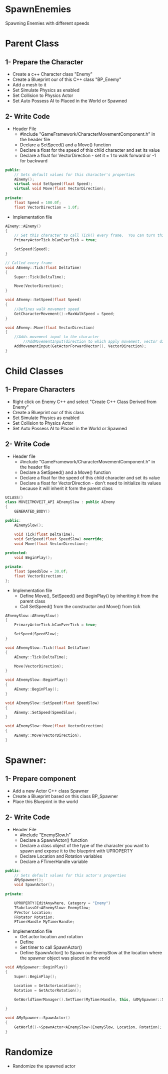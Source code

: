 # SpawnEnemies
Spawning Enemies with different speeds

# Parent Class

## 1- Prepare the Character
- Create a c++ Character class "Enemy"
- Create a Blueprint our of this C++ class "BP_Enemy"
- Add a mesh to it
- Set Simulate Physics as enabled
- Set Collision to Physics Actor
- Set Auto Possess AI to Placed in the World or Spawned

## 2- Write Code
- Header File
  - #include "GameFramework/CharacterMovementComponent.h" in the header file
  - Declare a SetSpeed() and a Move() function
  - Declare a float for the speed of this child character and set its value
  - Declare a float for VectorDirection - set it = 1 to walk forward or -1 for backward

```cpp
public:
	// Sets default values for this character's properties
	AEnemy();
	virtual void SetSpeed(float Speed);
	virtual void Move(float VectorDirection);
	
private:
	float Speed = 100.0f;
	float VectorDirection = 1.0f;
```
- Implementation file
```cpp
AEnemy::AEnemy()
{
 	// Set this character to call Tick() every frame.  You can turn this off to improve performance if you don't need it.
	PrimaryActorTick.bCanEverTick = true;

	SetSpeed(Speed);
}

// Called every frame
void AEnemy::Tick(float DeltaTime)
{
	Super::Tick(DeltaTime);

	Move(VectorDirection);
}

void AEnemy::SetSpeed(float Speed)
{
	//Defines walk movement speed
	GetCharacterMovement()->MaxWalkSpeed = Speed;
}

void AEnemy::Move(float VectorDirection)
{
	//Adds movement input to the character 
		//AddMovementInput(direction to which apply movement, vector direction in float - if -1 goes back, if +1 goes forward)
	AddMovementInput(GetActorForwardVector(), VectorDirection);
}
```

# Child Classes

## 1- Prepare Characters
- Right click on Enemy C++ and select "Create C++ Class Derived from Enemy"
- Create a Blueprint our of this class
- Set Simulate Physics as enabled
- Set Collision to Physics Actor
- Set Auto Possess AI to Placed in the World or Spawned

## 2- Write Code

- Header file
  - #include "GameFramework/CharacterMovementComponent.h" in the header file
  - Declare a SetSpeed() and a Move() function
  - Declare a float for the speed of this child character and set its value
  - Declare a float for VectorDirection - don't need to initialize its values because it will inherit it form the parent class

```cpp
UCLASS()
class MOVEITMOVEIT_API AEnemySlow : public AEnemy
{
	GENERATED_BODY()

public:
	AEnemySlow();

	void Tick(float DeltaTime);
	void SetSpeed(float SpeedSlow) override;
	void Move(float VectorDirection);
	
protected:
	void BeginPlay();

private:
	float SpeedSlow = 30.0f;
	float VectorDirection; 
};
```

- Implementation file
  - Define Move(), SetSpeed() and BeginPlay() by inheriting it from the parent class
  - Call SetSpeed() from the constructor and Move() from tick

```cpp
AEnemySlow::AEnemySlow()
{
    PrimaryActorTick.bCanEverTick = true;

    SetSpeed(SpeedSlow); 
}

void AEnemySlow::Tick(float DeltaTime)
{
    AEnemy::Tick(DeltaTime); 

    Move(VectorDirection);
}

void AEnemySlow::BeginPlay()
{
    AEnemy::BeginPlay();
}

void AEnemySlow::SetSpeed(float SpeedSlow)
{
    AEnemy::SetSpeed(SpeedSlow);
}

void AEnemySlow::Move(float VectorDirection)
{
    AEnemy::Move(VectorDirection);
}
```

# Spawner:

## 1- Prepare component
- Add a new Actor C++ class Spawner
- Create a Blueprint based on this class BP_Spawner
- Place this Blueprint in the world

## 2- Write Code

- Header File
  - #include "EnemySlow.h"
  - Declare a SpawnActor() function
  - Declare a class object of the type of the character you want to spawn and expose it to the blueprint with UPROPERTY
  - Declare Location and Rotation variables
  - Declare a FTimerHandle variable

```cpp
public:	
	// Sets default values for this actor's properties
	AMySpawner();
	void SpawnActor();
	
private:

	UPROPERTY(EditAnywhere, Category = "Enemy")
	TSubclassOf<AEnemySlow> EnemySlow; 
	FVector Location;
	FRotator Rotation;
	FTimerHandle MyTimerHandle; 
```
  - Implementation file
    - Get actor location and rotation
    - Define 
    - Set timer to call SpawnActor()
    - Define SpawnActor() to Spawn our EnemySlow at the location where the spawner object was placed in the world

```cpp
void AMySpawner::BeginPlay()
{
	Super::BeginPlay();

	Location = GetActorLocation();
	Rotation = GetActorRotation();

	GetWorldTimerManager().SetTimer(MyTimerHandle, this, &AMySpawner::SpawnActor, 5.0f, true);
	
}

void AMySpawner::SpawnActor()
{
	GetWorld()->SpawnActor<AEnemySlow>(EnemySlow, Location, Rotation); 
}
```

# Randomize
- Randomize the spawned actor



